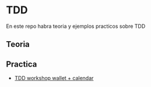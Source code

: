 # TDD

En este repo habra teoria y ejemplos practicos sobre TDD


## Teoria


## Practica

- [TDD workshop wallet + calendar](https://github.com/Guusy/tdd_workshop)